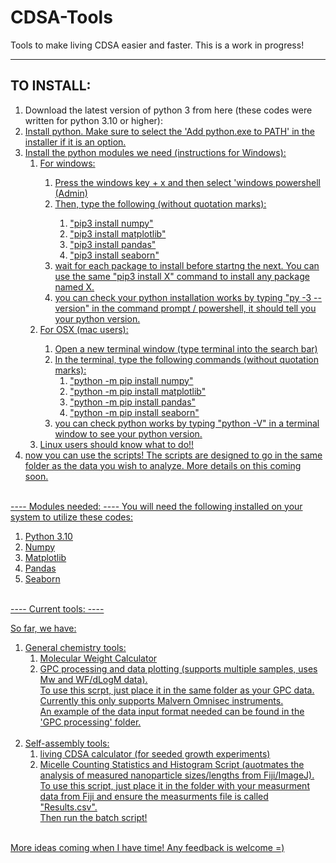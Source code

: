 # CDSA-Tools
Tools to make living CDSA easier and faster. This is a work in progress!

----
TO INSTALL:
----
<ol>
  <li>Download the latest version of python 3 from here (these codes were written for python 3.10 or higher):<br>
    <a href="https://www.python.org/downloads/"></li>
  <li>Install python. Make sure to select the 'Add python.exe to PATH' in the installer if it is an option.</li>
  <li>Install the python modules we need (instructions for Windows):
    <ol>
      <li>For windows:</li>
        <ol>
          <li>Press the windows key + x and then select 'windows powershell (Admin)</li>
          <li>Then, type the following (without quotation marks):</li>
            <ol>
              <li>"pip3 install numpy"</li>
              <li>"pip3 install matplotlib"</li>
              <li>"pip3 install pandas"</li>
              <li>"pip3 install seaborn"</li>
            </ol>
          <li>wait for each package to install before startng the next. You can use the same "pip3 install X" command to install any package named X.</li>
          <li>you can check your python installation works by typing "py -3 --version" in the command prompt / powershell, it should tell you your python version.</li>
        </ol>
      <li>For OSX (mac users):</li>
        <ol>
          <li>Open a new terminal window (type terminal into the search bar)</li>
          <li>In the terminal, type the following commands (without quotation marks):
            <ol>
              <li>"python -m pip install numpy"</li>
              <li>"python -m pip install matplotlib"</li>
              <li>"python -m pip install pandas"</li>
              <li>"python -m pip install seaborn"</li>
            </ol>
          <li>you can check python works by typing "python -V" in a terminal window to see your python version.</li>
        </ol>
      <li>Linux users should know what to do!!</li>
    </ol>
  <li>now you can use the scripts! The scripts are designed to go in the same folder as the data you wish to analyze. More details on this coming soon.</li> 
</ol>
<br>
----
Modules needed:
----
You will need the following installed on your system to utilize these codes:
<ol>
  <li>Python 3.10</li>
  <li>Numpy</li>
  <li>Matplotlib</li>
  <li>Pandas</li>
  <li>Seaborn</li>
</ol>
<br>
----
Current tools:
----

So far, we have:<br>
<ol>
  <li>General chemistry tools:
    <ol>
      <li>Molecular Weight Calculator</li>
      <li>GPC processing and data plotting (supports multiple samples, uses Mw and WF/dLogM data).
        <br>To use this scrpt, just place it in the same folder as your GPC data. Currently this only supports Malvern Omnisec instruments.
        <br>An example of the data input format needed can be found in the 'GPC processing' folder.</li>
    </ol>
  </li>
<br>
  <li>Self-assembly tools:
    <ol>
      <li>living CDSA calculator (for seeded growth experiments)</li>
      <li>Micelle Counting Statistics and Histogram Script (auotmates the analysis of measured nanoparticle sizes/lengths from Fiji/ImageJ).
          <br>To use this script, just place it in the folder with your measurment data from Fiji and ensure the measurments file is called "Results.csv".<br>
          Then run the batch script!</li>
    </ol>
  </li>
</ol>
<br>
More ideas coming when I have time! Any feedback is welcome =)
